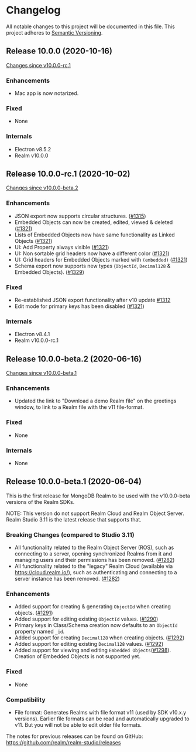 # Changelog

All notable changes to this project will be documented in this file.
This project adheres to [Semantic Versioning](https://semver.org/spec/v2.0.0.html).


## Release 10.0.0 (2020-10-16)

[Changes since v10.0.0-rc.1](https://github.com/realm/realm-studio/compare/v10.0.0-rc.1...v10.0.0)

### Enhancements

- Mac app is now notarized.

### Fixed

- None

### Internals

- Electron v8.5.2
- Realm v10.0.0

## Release 10.0.0-rc.1 (2020-10-02)

[Changes since v10.0.0-beta.2](https://github.com/realm/realm-studio/compare/v10.0.0-beta.2...v10.0.0-rc.1)

### Enhancements

- JSON export now supports circular structures. ([#1315](https://github.com/realm/realm-studio/pull/1315))
- Embedded Objects can now be created, edited, viewed & deleted ([#1321](https://github.com/realm/realm-studio/pull/1321))
- Lists of Embedded Objects now have same functionality as Linked Objects ([#1321](https://github.com/realm/realm-studio/pull/1321))
- UI: Add Property always visible ([#1321](https://github.com/realm/realm-studio/pull/1321))
- UI: Non sortable grid headers now have a different color ([#1321](https://github.com/realm/realm-studio/pull/1321))
- UI: Grid headers for Embedded Objects marked with `(embedded)` ([#1321](https://github.com/realm/realm-studio/pull/1321))
- Schema export now supports new types (`ObjectId`, `Decimal128` & Embedded Objects). ([#1329](https://github.com/realm/realm-studio/pull/1329))

### Fixed

- Re-established JSON export functionality after v10 update [#1312](https://github.com/realm/realm-studio/issues/1312)
- Edit mode for primary keys has been disabled ([#1321](https://github.com/realm/realm-studio/pull/1321))

### Internals

- Electron v8.4.1
- Realm v10.0.0-rc.1


## Release 10.0.0-beta.2 (2020-06-16)

[Changes since v10.0.0-beta.1](https://github.com/realm/realm-studio/compare/v10.0.0-beta.1...v10.0.0-beta.2)

### Enhancements

- Updated the link to "Download a demo Realm file" on the greetings window, to link to a Realm file with the v11 file-format.

### Fixed

- None

### Internals

- None


## Release 10.0.0-beta.1 (2020-06-04)

This is the first release for MongoDB Realm to be used with the v10.0.0-beta versions of the Realm SDKs.

NOTE: This version do not support Realm Cloud and Realm Object Server. Realm Studio 3.11 is the latest
release that supports that.

### Breaking Changes (compared to Studio 3.11)
- All functionality related to the Realm Object Server (ROS), such as connecting to a server, opening synchronized Realms from it and managing users and their permissions has been removed. ([#1282](https://github.com/realm/realm-studio/pull/1282))
- All functionality related to the "legacy" Realm Cloud (available via https://cloud.realm.io/), such as authenticating and connecting to a server instance has been removed. ([#1282](https://github.com/realm/realm-studio/pull/1282))

### Enhancements
- Added support for creating & generating `ObjectId` when creating objects. ([#1291](https://github.com/realm/realm-studio/pull/1291))
- Added support for editing existing `ObjectId` values. ([#1290](https://github.com/realm/realm-studio/pull/1290))
- Primary keys in Class/Schema creation now defaults to an `ObjectId` property named `_id`.
- Added support for creating `Decimal128` when creating objects. ([#1292](https://github.com/realm/realm-studio/pull/1292))
- Added support for editing existing `Decimal128` values. ([#1292](https://github.com/realm/realm-studio/pull/1292))
- Added support for viewing and editing `Embedded Objects`([#1298](https://github.com/realm/realm-studio/pull/1298)). Creation of Embedded Objects is not supported yet.

### Fixed
- None

### Compatibility
- File format: Generates Realms with file format v11 (used by SDK v10.x.y versions). Earlier file formats can be read and automatically upgraded to v11. But you will not be able to edit older file formats. 

The notes for previous releases can be found on GitHub: https://github.com/realm/realm-studio/releases
